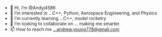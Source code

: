 - 👋 Hi, I’m @Andyj4586
- 👀 I’m interested in ...C++, Python, Aerospace Engineering, and Physics
- 🌱 I’m currently learning ...C++, model rocketry
- 💞️ I’m looking to collaborate on ... making me smarter.
- 📫 How to reach me ...andrew.young778@gmail.com

<!---
Andyj4586/Andyj4586 is a ✨ special ✨ repository because its `README.md` (this file) appears on your GitHub profile.
You can click the Preview link to take a look at your changes.
--->
